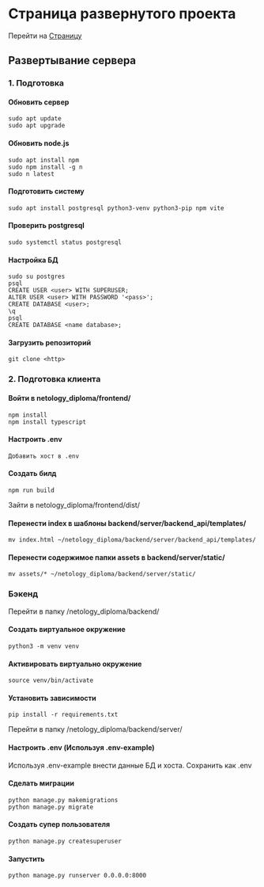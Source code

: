 # Страница развернутого проекта

Перейти на [Страницу](http://79.174.94.202:8000/)

## Развертывание сервера

### 1. Подготовка

#### Обновить сервер

    sudo apt update
    sudo apt upgrade

#### Обновить node.js

    sudo apt install npm
    sudo npm install -g n
    sudo n latest

#### Подготовить систему

    sudo apt install postgresql python3-venv python3-pip npm vite

#### Проверить postgresql

    sudo systemctl status postgresql

#### Настройка БД

    sudo su postgres
    psql
    CREATE USER <user> WITH SUPERUSER;
    ALTER USER <user> WITH PASSWORD '<pass>';
    CREATE DATABASE <user>;
    \q
    psql
    CREATE DATABASE <name database>;

#### Загрузить репозиторий

    git clone <http>

### 2. Подготовка клиента

#### Войти в netology_diploma/frontend/

    npm install
    npm install typescript

#### Настроить .env

    Добавить хост в .env

#### Создать билд

    npm run build

Зайти в netology_diploma/frontend/dist/

#### Перенести index в шаблоны backend/server/backend_api/templates/

    mv index.html ~/netology_diploma/backend/server/backend_api/templates/

#### Перенести содержимое папки assets в backend/server/static/

    mv assets/* ~/netology_diploma/backend/server/static/

### Бэкенд

Перейти в папку /netology_diploma/backend/

#### Создать виртуальное окружение

    python3 -m venv venv

#### Активировать виртуально окружение

    source venv/bin/activate

#### Установить зависимости

    pip install -r requirements.txt

Перейти в папку /netology_diploma/backend/server/

#### Настроить .env (Используя .env-example)

Используя .env-example внести данные БД и хоста. Сохранить как .env

#### Сделать миграции

    python manage.py makemigrations
    python manage.py migrate

#### Создать супер пользователя

    python manage.py createsuperuser

#### Запустить

    python manage.py runserver 0.0.0.0:8000
